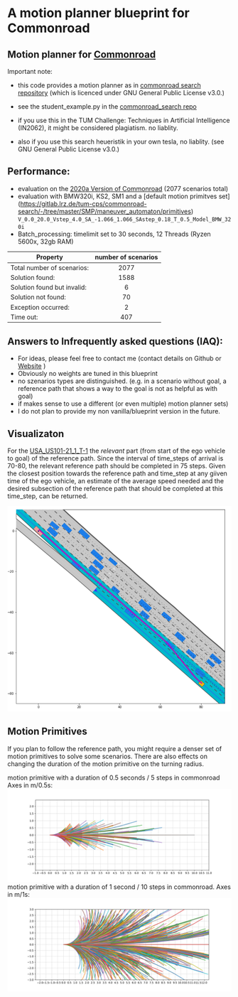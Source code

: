 # A motion planner blueprint for Commonroad 
## Motion planner for [Commonroad](https://commonroad.in.tum.de/)

Important note: 
- this code provides a motion planner as in  [commonroad search repository](https://gitlab.lrz.de/tum-cps/commonroad-search/) (which is licenced under GNU General Public License v3.0.)
- see the student_example.py in the [commonroad_search repo](https://gitlab.lrz.de/tum-cps/commonroad-search/-/blob/master/SMP/motion_planner/search_algorithms/student_example.py)

- if you use this in the TUM Challenge: Techniques in Artificial Intelligence (IN2062), it might be considered plagiatism. no liablity.
- also if you use this search heueristik in your own tesla, no liablity. (see GNU General Public License v3.0.)

## Performance:
- evaluation on the [2020a Version of Commonroad](https://gitlab.lrz.de/tum-cps/commonroad-scenarios) (2077 scenarios total)
- evaluation with BMW320i, KS2, SM1 and a [default motion primitves set] (https://gitlab.lrz.de/tum-cps/commonroad-search/-/tree/master/SMP/maneuver_automaton/primitives) ```V_0.0_20.0_Vstep_4.0_SA_-1.066_1.066_SAstep_0.18_T_0.5_Model_BMW_320i```
- Batch_processing: timelimit set to 30 seconds, 12 Threads (Ryzen 5600x, 32gb RAM)


|Property  |    number of scenarios|
| ------------- |:-------------:|
|Total number of scenarios:  	  |      2077|
|Solution found:               	|      1588|
|Solution found but invalid:   	|         6|
|Solution not found:           	|        70|
|Exception occurred:            |         2|
|Time out:                     	|       407|

## Answers to Infrequently asked questions (IAQ):

- For ideas, please feel free to contact me (contact details on Github or [Website](https://michaelfeil.github.io) )
- Obviously no weights are tuned in this blueprint 
- no szenarios types are distinguished. 
(e.g. in a scenario without goal, a reference path that shows a way to the goal is not as helpful as with goal)
- if makes sense to use a different (or even multiple) motion planner sets)
- I do not plan to provide my non vanilla/blueprint version in the future.

## Visualizaton

For the [USA_US101-21_1_T-1](https://commonroad.in.tum.de/submissions/ranking/KS2:SM1:USA_US101-21_1_T-1:2020a) the *relevant* part (from start of the ego vehicle to goal) of the reference path. Since the interval of time_steps of arrival is 70-80, the relevant reference path should be completed in 75 steps. Given the closest position towards the reference path and time_step at any giiven time of the ego vehicle, an estimate of the average speed needed and the desired subsection of the reference path that should be completed at this time_step, can be returned.

![route planner on USA_US101-21_1_T-1](/png/USA_US101-21_1_T-1_route.png " part of route planner from start to finish of USA_US101-21_1_T-1")


## Motion Primitives

If you plan to follow the reference path, you might require a denser set of motion primitives to solve some scenarios.
There are also effects on changing the duration of the motion primitive on the turning radius. 

motion primitive with a duration of 0.5 seconds / 5 steps in commonroad Axes in m/0.5s:
![motion_primitves_0_5_second](/png/motion_primitves_0_5_second.png "motion primitive with a duration of 0.5 seconds / 5 steps in commonroad Axes in m/0.5s")
motion primitive with a duration of 1 second / 10 steps in commonroad. Axes in m/1s:
![motion_primitves_1second.png](/png/motion_primitves_1second.png "motion primitive with a duration of 1 second / 10 steps in commonroad. Axes in m/1s")
